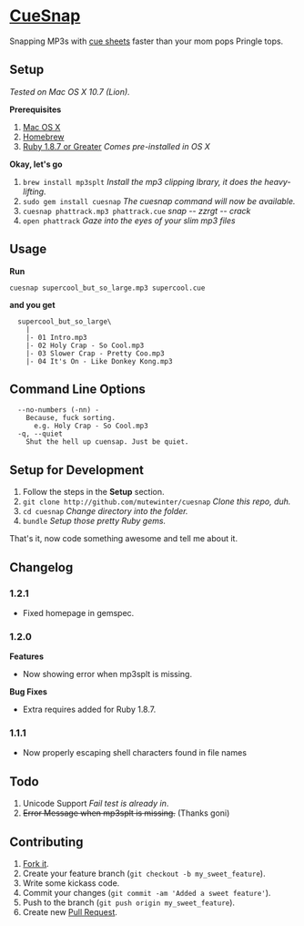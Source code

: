 # [CueSnap][cuesnap]

Snapping MP3s with [cue sheets][cue_sheet] faster than your mom pops Pringle tops.

[cue_sheet]: http://en.wikipedia.org/wiki/Cue_sheet_%28computing%29
[cuesnap]: http://mutewinter.github.com/cuesnap/

## Setup

_Tested on Mac OS X 10.7 (Lion)._

**Prerequisites**

 1. [Mac OS X](http://store.apple.com)
 1. [Homebrew](http://mxcl.github.com/homebrew/)
 1. [Ruby 1.8.7 or Greater](http://ruby-lang.org/) _Comes pre-installed in OS X_

**Okay, let's go**

 1. `brew install mp3splt` _Install the mp3 clipping lbrary, it does the heavy-lifting._
 1. `sudo gem install cuesnap` _The cuesnap command will now be available._
 1. `cuesnap phattrack.mp3 phattrack.cue` _*snap -- zzrgt -- crack*_
 1. `open phattrack` _Gaze into the eyes of your slim mp3 files_

## Usage

**Run**

`cuesnap supercool_but_so_large.mp3 supercool.cue`

**and you get**

```
  supercool_but_so_large\
    |
    |- 01 Intro.mp3
    |- 02 Holy Crap - So Cool.mp3
    |- 03 Slower Crap - Pretty Coo.mp3
    |- 04 It's On - Like Donkey Kong.mp3
```

## Command Line Options

```
  --no-numbers (-nn) -
    Because, fuck sorting.
      e.g. Holy Crap - So Cool.mp3
  -q, --quiet
    Shut the hell up cuensap. Just be quiet.
```

## Setup for Development

 1. Follow the steps in the **Setup** section.
 1. `git clone http://github.com/mutewinter/cuesnap` _Clone this repo, duh._
 1. `cd cuesnap` _Change directory into the folder._
 1. `bundle` _Setup those pretty Ruby gems._

 That's it, now code something awesome and tell me about it.

## Changelog

### 1.2.1
 
 * Fixed homepage in gemspec.

### 1.2.0

**Features**

 * Now showing error when mp3splt is missing.

**Bug Fixes**

 * Extra requires added for Ruby 1.8.7.

### 1.1.1

 * Now properly escaping shell characters found in file names

## Todo

 1. Unicode Support _Fail test is already in_.
 1. ~~Error Message when mp3splt is missing.~~ (Thanks goni)

## Contributing

1. [Fork it](https://github.com/mutewinter/cuesnap/fork_select).
1. Create your feature branch (`git checkout -b my_sweet_feature`).
1. Write some kickass code.
1. Commit your changes (`git commit -am 'Added a sweet feature'`).
1. Push to the branch (`git push origin my_sweet_feature`).
1. Create new [Pull Request](https://github.com/mutewinter/cuesnap/pulls).
